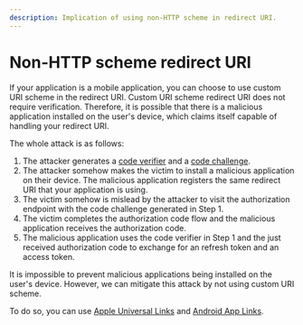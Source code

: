 ```yaml
---
description: Implication of using non-HTTP scheme in redirect URI.
---
```


# Non-HTTP scheme redirect URI

If your application is a mobile application, you can choose to use custom URI scheme in the redirect URI. Custom URI scheme redirect URI does not require verification. Therefore, it is possible that there is a malicious application installed on the user's device, which claims itself capable of handling your redirect URI.

The whole attack is as follows:

1. The attacker generates a [code verifier](https://tools.ietf.org/html/rfc7636#section-4.1) and a [code challenge](https://tools.ietf.org/html/rfc7636#section-4.2).
2. The attacker somehow makes the victim to install a malicious application on their device. The malicious application registers the same redirect URI that your application is using.
3. The victim somehow is mislead by the attacker to visit the authorization endpoint with the code challenge generated in Step 1.
4. The victim completes the authorization code flow and the malicious application receives the authorization code.
5. The malicious application uses the code verifier in Step 1 and the just received authorization code to exchange for an refresh token and an access token.

It is impossible to prevent malicious applications being installed on the user's device. However, we can mitigate this attack by not using custom URI scheme.

To do so, you can use [Apple Universal Links](https://developer.apple.com/documentation/xcode/allowing_apps_and_websites_to_link_to_your_content) and [Android App Links](https://developer.android.com/training/app-links).

